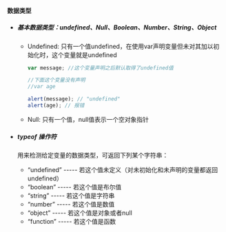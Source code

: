 #### 数据类型

- ##### 基本数据类型：undefined、Null、Boolean、Number、String、Object

  - Undefined: 只有一个值undefined，在使用var声明变量但未对其加以初始化时，这个变量就是undefined

    ```javascript
    var message; //这个变量声明之后默认取得了undefined值
    
    //下面这个变量没有声明
    //var age
    
    alert(message); // "undefined"
    alert(age); // 报错
    ```

  - Null: 只有一个值，null值表示一个空对象指针

- ##### typeof 操作符

  用来检测给定变量的数据类型，可返回下列某个字符串：

  - “undefined” ----- 若这个值未定义（对未初始化和未声明的变量都返回undefined）
  - “boolean” ----- 若这个值是布尔值
  - “string” ----- 若这个值是字符串
  - “number” ----- 若这个值是数值
  - “object” ----- 若这个值是对象或者null
  - “function” ----- 若这个值是函数

  



